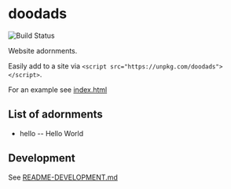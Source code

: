 # doodads

![Build Status](https://github.com/briangershon/doodads/workflows/Continuous%20Integration/badge.svg)

Website adornments.

Easily add to a site via `<script src="https://unpkg.com/doodads"></script>`.

For an example see [index.html](https://github.com/briangershon/doodads/blob/master/example/index.html)

## List of adornments

* hello -- Hello World

## Development

See [README-DEVELOPMENT.md](https://github.com/briangershon/doodads/blob/master/README-DEVELOPMENT.md)
